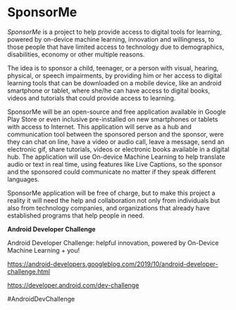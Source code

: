 # SponsorMe

*SponsorMe* is a project to help provide access to digital tools for learning, powered by on-device machine learning, innovation and willingness, to those people that have limited access to technology due to demographics, disabilities, economy or other multiple reasons.

The idea is to sponsor a child, teenager, or a person with visual, hearing, physical, or speech impairments, 
by providing him or her access to digital learning tools that can be downloaded on a mobile device, like an  android smartphone or tablet, where she/he can have access to digital books, videos and tutorials that could provide access to learning. 

SponsorMe will be an open-source and free application available in Google Play Store or even inclusive pre-installed on new smartphones or tablets with access to Internet. This application will serve as a hub and communication tool between the sponsored person and the sponsor, were they can chat on line, have a video or audio call, leave a message, send an electronic gif, share tutorials, videos or electronic books available in a digital hub. The application will use On-device Machine Learning to help translate audio or text in real time, using features like Live Captions, so the sponsor and the sponsored could communicate no matter if they speak different languages.

SponsorMe application will be free of charge, but to make this project a reality it will need the help and collaboration not only from individuals but also from technology companies, and organizations that already have established programs that help people in need.




**Android Developer Challenge**

Android Developer Challenge: helpful innovation, powered by On-Device Machine Learning + you!

https://android-developers.googleblog.com/2019/10/android-developer-challenge.html

https://developer.android.com/dev-challenge

#AndroidDevChallenge
